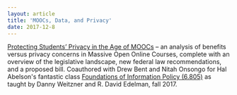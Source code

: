 ```yaml
---
layout: article
title: 'MOOCs, Data, and Privacy'
date: 2017-12-8
---
```


<a href="/img/papers/MOOC-privacy.pdf" target="_blank">Protecting Students’ Privacy in the Age of MOOCs</a> &ndash; an analysis of benefits versus privacy concerns in Massive Open Online Courses, complete with an overview of the legislative landscape, new federal law recommendations, and a proposed bill. Coauthored with Drew Bent and Nitah Onsongo for Hal Abelson's fantastic class <a href="http://groups.csail.mit.edu/mac/classes/6.805/" target="_blank">Foundations of Information Policy (6.805)</a> as taught by Danny Weitzner and R. David Edelman, fall 2017.
